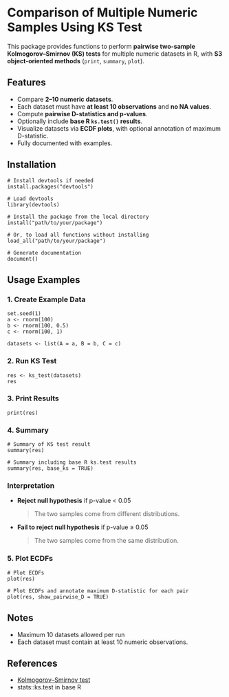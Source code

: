 # Comparison of Multiple Numeric Samples Using KS Test

This package provides functions to perform **pairwise two-sample Kolmogorov–Smirnov (KS) tests** for multiple numeric datasets in R, with **S3 object-oriented methods** (`print`, `summary`, `plot`).

## Features

- Compare **2–10 numeric datasets**.
- Each dataset must have **at least 10 observations** and **no NA values**.
- Compute **pairwise D-statistics and p-values**.
- Optionally include **base R `ks.test()` results**.
- Visualize datasets via **ECDF plots**, with optional annotation of maximum D-statistic.
- Fully documented with examples.


## Installation
```{r installation, eval=FALSE}
# Install devtools if needed
install.packages("devtools")

# Load devtools
library(devtools)

# Install the package from the local directory
install("path/to/your/package")

# Or, to load all functions without installing
load_all("path/to/your/package")

# Generate documentation
document()
```

## Usage Examples

### 1. Create Example Data

```{r}
set.seed(1)
a <- rnorm(100)
b <- rnorm(100, 0.5)
c <- rnorm(100, 1)

datasets <- list(A = a, B = b, C = c)
```

### 2. Run KS Test

```{r}
res <- ks_test(datasets)
res
```

### 3. Print Results

```{r}
print(res)
```

### 4. Summary

```{r}
# Summary of KS test result
summary(res)

# Summary including base R ks.test results
summary(res, base_ks = TRUE)

```

### Interpretation

- **Reject null hypothesis** if p-value < 0.05  
  > The two samples come from different distributions.

- **Fail to reject null hypothesis** if p-value ≥ 0.05  
  > The two samples come from the same distribution.


### 5. Plot ECDFs

```{r}
# Plot ECDFs
plot(res)

# Plot ECDFs and annotate maximum D-statistic for each pair
plot(res, show_pairwise_D = TRUE)

```

## Notes

- Maximum 10 datasets allowed per run
- Each dataset must contain at least 10 numeric observations.

## References

- [Kolmogorov–Smirnov test](https://en.wikipedia.org/wiki/Kolmogorov%E2%80%93Smirnov_test)
- stats::ks.test in base R
